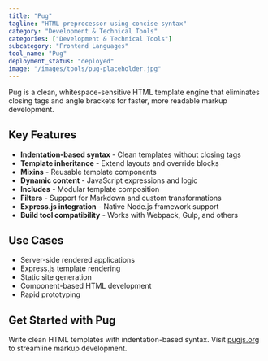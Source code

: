 ```yaml
---
title: "Pug"
tagline: "HTML preprocessor using concise syntax"
category: "Development & Technical Tools"
categories: ["Development & Technical Tools"]
subcategory: "Frontend Languages"
tool_name: "Pug"
deployment_status: "deployed"
image: "/images/tools/pug-placeholder.jpg"
---
```

Pug is a clean, whitespace-sensitive HTML template engine that eliminates closing tags and angle brackets for faster, more readable markup development.

## Key Features

- **Indentation-based syntax** - Clean templates without closing tags
- **Template inheritance** - Extend layouts and override blocks
- **Mixins** - Reusable template components
- **Dynamic content** - JavaScript expressions and logic
- **Includes** - Modular template composition
- **Filters** - Support for Markdown and custom transformations
- **Express.js integration** - Native Node.js framework support
- **Build tool compatibility** - Works with Webpack, Gulp, and others

## Use Cases

- Server-side rendered applications
- Express.js template rendering
- Static site generation
- Component-based HTML development
- Rapid prototyping

## Get Started with Pug

Write clean HTML templates with indentation-based syntax. Visit [pugjs.org](https://pugjs.org) to streamline markup development.